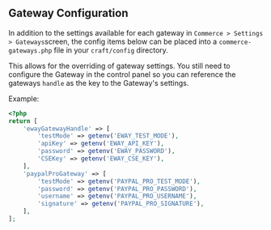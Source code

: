 
## Gateway Configuration

In addition to the settings available for each gateway in `Commerce > Settings > Gateways`screen, the config items below can be placed into a `commerce-gateways.php` file in your `craft/config` directory.


This allows for the overriding of gateway settings. You still need to configure the Gateway in the control panel so you can reference the gateways `handle` as the key to the Gateway's settings. 

Example:

```php
<?php
return [
    'ewayGatewayHandle' => [
        'testMode' => getenv('EWAY_TEST_MODE'),
        'apiKey' => getenv('EWAY_API_KEY'),
        'password' => getenv('EWAY_PASSWORD'),
        'CSEKey' => getenv('EWAY_CSE_KEY'),
    ],       
    'paypalProGateway' => [
        'testMode' => getenv('PAYPAL_PRO_TEST_MODE'),
        'password' => getenv('PAYPAL_PRO_PASSWORD'),
        'username' => getenv('PAYPAL_PRO_USERNAME'),
        'signature' => getenv('PAYPAL_PRO_SIGNATURE'),
    ],
];
```
